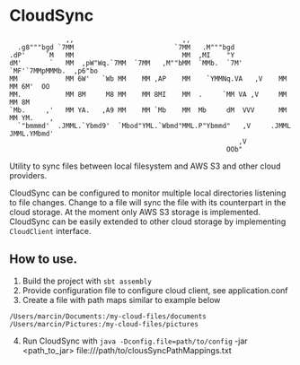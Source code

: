 # CloudSync

```
              ,,                           ,,
  .g8"""bgd `7MM                         `7MM   .M"""bgd
.dP'     `M   MM                           MM  ,MI    "Y
dM'       `   MM  ,pW"Wq.`7MM  `7MM   ,M""bMM  `MMb.  `7M'   `MF'`7MMpMMMb.  ,p6"bo
MM            MM 6W'   `Wb MM    MM ,AP    MM    `YMMNq.VA   ,V    MM    MM 6M'  OO
MM.           MM 8M     M8 MM    MM 8MI    MM  .     `MM VA ,V     MM    MM 8M
`Mb.     ,'   MM YA.   ,A9 MM    MM `Mb    MM  Mb     dM  VVV      MM    MM YM.    ,
  `"bmmmd'  .JMML.`Ybmd9'  `Mbod"YML.`Wbmd"MML.P"Ybmmd"   ,V     .JMML  JMML.YMbmd'
                                                         ,V
                                                      OOb"
```
Utility to sync files between local filesystem and AWS S3 and other cloud providers.

CloudSync can be configured to monitor multiple local directories listening to file
changes. Change to a file will sync the file with its counterpart in the cloud storage.
At the moment only AWS S3 storage is implemented. CloudSync can be easily extended to other
cloud storage by implementing `CloudClient` interface.

## How to use.

1. Build the project with `sbt assembly`
2. Provide configuration file to configure cloud client, see application.conf
3. Create a file with path maps similar to example below

```
/Users/marcin/Documents:/my-cloud-files/documents
/Users/marcin/Pictures:/my-cloud-files/pictures
```

4. Run CloudSync with `java -Dconfig.file=path/to/config` -jar <path_to_jar> file:///path/to/clousSyncPathMappings.txt
